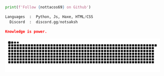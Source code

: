 ```python
print(f'Follow {nottacos69} on Github')
```

```python
Languages  :  Python, Js, Haxe, HTML/CSS
  Discord  :  discord.gg/notsaksh
```


```json
Knowledge is power.
```

<a href="https://discord.gg/notsaksh" target="_blank"><img src="https://github.com/NotTacos69/NotTacos69/blob/output/github-contribution-grid-snake.svg" alt="snake"></a>
